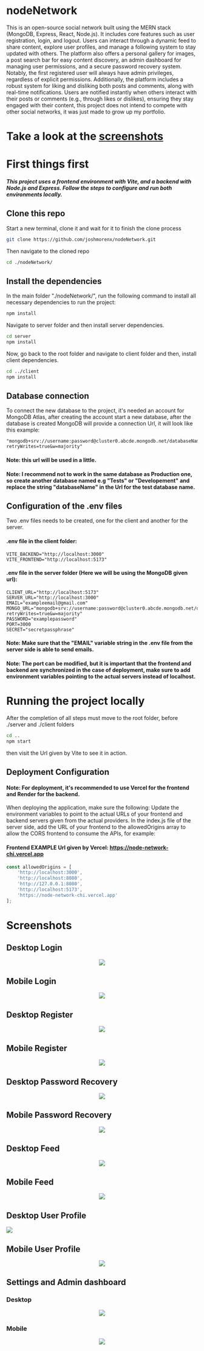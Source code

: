 # nodeNetwork
This is an open-source social network built using the MERN stack (MongoDB, Express, React, Node.js). It includes core features such as user registration, login, and logout. Users can interact through a dynamic feed to share content, explore user profiles, and manage a following system to stay updated with others. The platform also offers a personal gallery for images, a post search bar for easy content discovery, an admin dashboard for managing user permissions, and a secure password recovery system. Notably, the first registered user will always have admin privileges, regardless of explicit permissions. Additionally, the platform includes a robust system for liking and disliking both posts and comments, along with real-time notifications. Users are notified instantly when others interact with their posts or comments (e.g., through likes or dislikes), ensuring they stay engaged with their content, this project does not intend to compete with other social networks, it was just made to grow up my portfolio.

# Take a look at the [screenshots](#screenshots)

# First things first
##### This project uses a frontend environment with Vite, and a backend with Node.js and Express. Follow the steps to configure and run both environments locally.

## Clone this repo
Start a new terminal, clone it and wait for it to finish the clone process
```bash
git clone https://github.com/joshmorenx/nodeNetwork.git
```

Then navigate to the cloned repo
```bash
cd ./nodeNetwork/
```

## Install the dependencies

In the main folder "./nodeNetwork/", run the following command to install all necessary dependencies to run the project:
```bash
npm install
```

Navigate to server folder and then install server dependencies.
```bash
cd server
npm install
```

Now, go back to the root folder and navigate to client folder and then, install client dependencies.
```bash
cd ../client
npm install
```

## Database connection

To connect the new database to the project, it's needed an account for MongoDB Atlas, after creating the account start a new database, after the database is created MongoDB will provide a connection Url, it will look like this example:
```
"mongodb+srv://username:password@cluster0.abcde.mongodb.net/databaseName?retryWrites=true&w=majority"
```
#### Note: this url will be used in a little.
#### Note: I recommend not to work in the same database as Production one, so create another database named e.g "Tests" or "Developement" and replace the string "databaseName" in the Url for the test database name.

## Configuration of the .env files

Two .env files needs to be created, one for the client and another for the server.

#### .env file in the client folder:
```.env
VITE_BACKEND="http://localhost:3000"
VITE_FRONTEND="http://localhost:5173"
```

#### .env file in the server folder (Here we will be using the MongoDB given url):
```.env
CLIENT_URL="http://localhost:5173"
SERVER_URL="http://localhost:3000"
EMAIL="exampleemail@gmail.com"
MONGO_URL="mongodb+srv://username:password@cluster0.abcde.mongodb.net/databaseName?retryWrites=true&w=majority"
PASSWORD="examplepassword"
PORT=3000
SECRET="secretpassphrase"
```
#### Note: Make sure that the "EMAIL" variable string in the .env file from the server side is able to send emails.
#### Note: The port can be modified, but it is important that the frontend and backend are synchronized in the case of deployment, make sure to add environment variables pointing to the actual servers instead of localhost.

# Running the project locally
After the completion of all steps must move to the root folder, before ./server and ./client folders

```bash
cd ..
npm start
```
then visit the Url given by Vite to see it in action.

## Deployment Configuration
#### Note: For deployment, it's recommended to use Vercel for the frontend and Render for the backend.
When deploying the application, make sure the following:
Update the environment variables to point to the actual URLs of your frontend and backend servers given from the actual providers.
In the index.js file of the server side, add the URL of your frontend to the allowedOrigins array to allow the CORS frontend to consume the APIs, for example:

#### Frontend EXAMPLE Url given by Vercel: https://node-network-chi.vercel.app
```JavaScript
const allowedOrigins = [
    'http://localhost:3000',
    'http://localhost:8080',
    'http://127.0.0.1:8080',
    'http://localhost:5173',
    'https://node-network-chi.vercel.app'
];
```

# Screenshots

## Desktop Login
<div align="center"><img src="https://github.com/user-attachments/assets/2d71f9c6-dd0f-4c1b-9884-599e7c53cdf4"/></div>

## Mobile Login
<div align="center"><img src="https://github.com/user-attachments/assets/e0c4fb16-7489-4816-ae1d-59734c52d831"/></div>

## Desktop Register 
<div align="center"><img src="https://github.com/user-attachments/assets/a2f8fd2a-a271-4268-bdac-0a58d3fc960f"/></div>

## Mobile Register 
<div align="center"><img src="https://github.com/user-attachments/assets/2297a165-e6ec-4a72-b973-32a62666ca94"/></div>

## Desktop Password Recovery
<div align="center"><img src="https://github.com/user-attachments/assets/692769da-e5a5-4ede-a988-e20687f0a310"/></div>

## Mobile Password Recovery
<div align="center"><img src="https://github.com/user-attachments/assets/2481c4eb-c046-42f2-9980-1663f0c6183a"/></div>

## Desktop Feed
<div align="center"><img src="https://github.com/user-attachments/assets/056ee439-d1af-4e69-ab6f-a25ccd264d03"/></div>

## Mobile Feed
<div align="center"><img src="https://github.com/user-attachments/assets/1decad4b-01d9-426d-ae19-471e81fbac5b"/></div>

## Desktop User Profile
<img src="https://github.com/user-attachments/assets/3753c64a-01da-4f73-9357-36f398dd0546"/>

## Mobile User Profile
<div align="center"><img src="https://github.com/user-attachments/assets/a8be47d7-fb5c-45a2-92ef-4f15b5e6f61e"/></div>

## Settings and Admin dashboard
### Desktop
<div align="center"><img src="https://github.com/user-attachments/assets/c0b81b8a-1d21-49f9-ad91-c7102e709d6a"/></div>

### Mobile
<div align="center"><img src="https://github.com/user-attachments/assets/d7bcafc4-7b0e-4387-af41-fa5122e27450"/></div>


